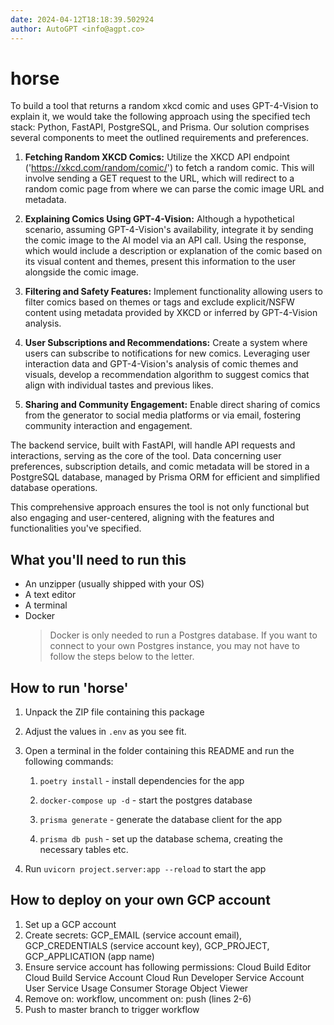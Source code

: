 ```yaml
---
date: 2024-04-12T18:18:39.502924
author: AutoGPT <info@agpt.co>
---
```


# horse

To build a tool that returns a random xkcd comic and uses GPT-4-Vision to explain it, we would take the following approach using the specified tech stack: Python, FastAPI, PostgreSQL, and Prisma. Our solution comprises several components to meet the outlined requirements and preferences.

1. **Fetching Random XKCD Comics:** Utilize the XKCD API endpoint ('https://xkcd.com/random/comic/') to fetch a random comic. This will involve sending a GET request to the URL, which will redirect to a random comic page from where we can parse the comic image URL and metadata.

2. **Explaining Comics Using GPT-4-Vision:** Although a hypothetical scenario, assuming GPT-4-Vision's availability, integrate it by sending the comic image to the AI model via an API call. Using the response, which would include a description or explanation of the comic based on its visual content and themes, present this information to the user alongside the comic image.

3. **Filtering and Safety Features:** Implement functionality allowing users to filter comics based on themes or tags and exclude explicit/NSFW content using metadata provided by XKCD or inferred by GPT-4-Vision analysis.

4. **User Subscriptions and Recommendations:** Create a system where users can subscribe to notifications for new comics. Leveraging user interaction data and GPT-4-Vision's analysis of comic themes and visuals, develop a recommendation algorithm to suggest comics that align with individual tastes and previous likes.

5. **Sharing and Community Engagement:** Enable direct sharing of comics from the generator to social media platforms or via email, fostering community interaction and engagement.

The backend service, built with FastAPI, will handle API requests and interactions, serving as the core of the tool. Data concerning user preferences, subscription details, and comic metadata will be stored in a PostgreSQL database, managed by Prisma ORM for efficient and simplified database operations.

This comprehensive approach ensures the tool is not only functional but also engaging and user-centered, aligning with the features and functionalities you've specified.

## What you'll need to run this
* An unzipper (usually shipped with your OS)
* A text editor
* A terminal
* Docker
  > Docker is only needed to run a Postgres database. If you want to connect to your own
  > Postgres instance, you may not have to follow the steps below to the letter.


## How to run 'horse'

1. Unpack the ZIP file containing this package

2. Adjust the values in `.env` as you see fit.

3. Open a terminal in the folder containing this README and run the following commands:

    1. `poetry install` - install dependencies for the app

    2. `docker-compose up -d` - start the postgres database

    3. `prisma generate` - generate the database client for the app

    4. `prisma db push` - set up the database schema, creating the necessary tables etc.

4. Run `uvicorn project.server:app --reload` to start the app

## How to deploy on your own GCP account
1. Set up a GCP account
2. Create secrets: GCP_EMAIL (service account email), GCP_CREDENTIALS (service account key), GCP_PROJECT, GCP_APPLICATION (app name)
3. Ensure service account has following permissions: 
    Cloud Build Editor
    Cloud Build Service Account
    Cloud Run Developer
    Service Account User
    Service Usage Consumer
    Storage Object Viewer
4. Remove on: workflow, uncomment on: push (lines 2-6)
5. Push to master branch to trigger workflow
